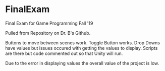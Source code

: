 # FinalExam
 Final Exam for Game Programming Fall '19
 
 Pulled from Repository on Dr. B's Github. 
 
 Buttons to move between scenes work. 
 Toggle Button works. 
 Drop Downs have values but issues occured with getting the values to display. 
 Scripts are there but code commented out so that Unity will run. 
 
 Due to the error in displaying values the overall value of the project is low. 
